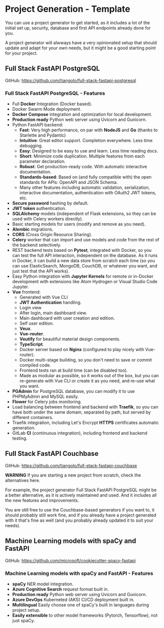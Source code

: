 # Project Generation - Template
You can use a project generator to get started, as it includes a lot of the initial set up, security, database and first API endpoints already done for you.

A project generator will alwways have a very opinionated setup that should update and adapt for your own needs, but it might be a good starting point for your project.

## Full Stack FastAPI PostgreSQL
GitHub: https://github.com/tiangolo/full-stack-fastapi-postgresql

### Full Stack FastAPI PostgreSQL - Features
- Full **Docker** Integration (Docker based).
- Docker Swarm Mode deployment.
- **Docker Compose** integration and optimization for local development.
- **Production ready** Python web server using Uvicorn and Gunicorn.
- Python FastAPI backend:
    - **Fast**: Very high performance, on par with **NodeJS** and **Go** (thanks to Starlette and Pydantic)
    - **Intuitive**: Great editor support. Completion everywhere. Less time debugging.
    - **Easy**: Designed to be easy to use and learn. Less time reading docs.
    - **Short**: Minimize code duplication. Multiple features from each parameter declaration.
    - **Robust**: Get production-ready code. With automatic interactive documentation.
    - **Standards-based**: Based on (and fully compatible with) the open standards for APIs: OpenAPI and JSON Schema.
    - Many other features including automatic validation, serialization, interactive documentation, authentication with OAuth2 JWT tokens, etc.
- **Secure password** hashing by default.
- **JWT token** authentication.
- **SQLAlchemy** models (independent of Flask extensions, so they can be used with Celery workers directly).
- Basic starting models for users (modify and remove as you need).
- **Alembic** migrations.
- **CORS** (Cross Origin Resource Sharing).
- **Celery** worker that can import and use models and code from the rest of the backend selectively.
- REST backend tests based on **Pytest**, integrated with Docker, so you can test the full API interaction, independent on the database. As it runs in Docker, it can build a new data store from scratch each time (so you can use ElasticSearch, MongoDB, CouchDB, or whatever you want, and just test that the API works).
- Easy Python integration with **Jupyter Kernels** for remote or in-Docker development with extensions like Atom Hydrogen or Visual Studio Code Jupyter.
- **Vue** frontend:
    - Generated with Vue CLI
    - **JWT Authentication** handling.
    - Login view
    - After login, main dashboard view.
    - Main dashboard with user creation and edition.
    - Self user edition.
    - **Veux**.
    - **Vue-router**.
    - **Veutify** for beautiful material design components.
    - **TypeScript**.
    - Docker server based on **Nginx** (configured to play nicely with Vue-router).
    - Docker multi-stage building, so you don't need to save or commit compiled code.
    - Frontend tests ran at build time (can be disabled too).
    - Made as modular as possible, so it works out of the box, but you can re-generate with Vue CLI or create it as you need, and re-use what you want.
- **PGAdmin** for PostgreSQL database, you can modify it to use PHPMyAdmin and MySQL easily.
- **Flower** for Celery jobs monitoring.
- Load balancing between frontend and backend with **Traefik**, so you can have both under the same domain, separated by path, but served by different containers.
- Traefik integration, including Let's Encrypt **HTTPS** certificates automatic generation.
- GitLab **CI** (continuous integration), including frontend and backend testing.

## Full Stack FastAPI Couchbase
GitHub: https://github.com/tiangolo/full-stack-fastapi-couchbase

**WARNING**
If you are starting a new project from scratch, check the alternatives here.

For example, the project generator Full Stack FastAPI PostgreSQL might be a better alternative, as it is actively maintained and used. And it includes all the new features and improvements.

You are still free to use the Couchbase-based generators if you want to, it should probably still work fine, and if you already have a project generated with it that's fine as well (and you probably already updated it to suit your needs).

## Machine Learning models with spaCy and FastAPI
GitHub: https://github.com/microsoft/cookiecutter-spacy-fastapi

### Machine Learning models with spaCy and FastAPI - Features
- **spaCy** NER model integration.
- **Azure Cognitive Search** request format built in.
- **Production ready** Python web server using Uvicorn and Gunicorn.
- **Azure DevOps** Kuberneted (AKS) CI/CD deployment built in.
- **Multilingual** Easily choose one of spaCy's built in languages during project setup.
- **Easily extensible** to other model frameworks (Pytorch, Tensorflow), not just spaCy.